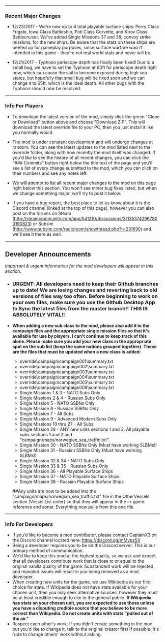 ---
### Recent Major Changes
* 12/23/2017 - We're now up to 4 total playable surface ships: Perry Class Frigate, Iowa Class Battleship, Poti Class Corvette, and Kirov Class Battlecruiser. We've added Single Missions 37 and 38, convoy strike missions, for the new ships. Be aware that the stats on these ships are beefed up for gameplay purposes, since surface warfare wasn't intended in this game - they're not real world stats and never will be.

* 12/21/2017 - Typhoon periscope depth has finally been fixed! Due to a small bug, we have to set the Typhoon at 60ft for periscope depth right now, which can cause the sail to become exposed during high sea states, but hopefully that small bug will be fixed soon and we can change it to 65ft, which is the ideal depth. All other bugs with the Typhoon should now be resolved.

-----
### Info For Players
* To download the latest version of the mod, simply click the green "Clone or Download" button above and choose "Download ZIP". This will download the latest override file to your PC, then you just install it like you normally would.

* The mod is under constant development and will undergo changes at random. You can see the latest updates to the mod listed next to the override folder, along with how recently the mod itself was changed. If you'd like to see the history of all recent changes, you can click the "### Commits" button right below the title text of the page and you'll see a list of every change submitted to the mod, which you can click on their numbers and see any notes left.

* We will attempt to list all recent major changes to the mod on this page right below this section. You won't see minor bug fixes listed, but when we change something major, we'll try to post it below.

* If you have a bug report, the best place to let us know about it is the Discord channel (linked at the top of this page), however you can also post on the forums on Steam (http://steamcommunity.com/app/541210/discussions/3/1353742967803190823) or Subsim (http://www.subsim.com/radioroom/showthread.php?t=231690) and we'll see it there as well.

-----
## Developer Announcements
_Important & urgent information for the mod developers will appear in this section._

* ### **URGENT: All developers need to keep their Github branches up to date! We are losing changes and reverting back to old versions of files way too often. Before beginning to work on your own files, make sure you use the Github Desktop App to Sync the latest files from the master branch!! THIS IS ABSOLUTELY VITAL!!**

* **When adding a new sub class to the mod, please also add it to the campaign files and the appropriate single mission files so that it's available for use by players. I can't continue to keep track of this alone. Please make sure you add your new class in the appropriate spot on the sub list (keep the same nations grouped together). These are the files that must be updated when a new class is added:**
  * override\campaign\campaign001\summary.txt
  * override\campaign\campaign002\summary.txt
  * override\campaign\campaign003\summary.txt
  * override\campaign\campaign004\summary.txt
  * override\campaign\campaign005\summary.txt
  * override\campaign\campaign006\summary.txt
  * Single Missions 1 & 3 - NATO Subs Only
  * Single Missions 2 & 4 - Russian Subs Only
  * Single Mission 5 - NATO SSBNs Only
  * Single Mission 6 - Russian SSBNs Only
  * Single Mission 7 - All Subs
  * Single Mission 9 - Advanced Modern Subs Only
  * Single Missions 10 thru 27 - All Subs
  * Single Mission 28 - ANY new units sections 1 and 3. All playable subs sections 1 and 2 and "campaign/maps/norwegian_sea_traffic.txt".
  * Single Mission 30 - NATO SSBNs Only (Must have working SLBMs!)
  * Single Mission 31 - Russian SSBNs Only (Must have working SLBMs!)
  * Single Mission 32 & 34 - NATO Subs Only
  * Single Mission 33 & 35 - Russian Subs Only
  * Single Mission 36 - All Playable Surface Ships
  * Single Mission 37 - NATO Playable Surface Ships
  * Single Mission 38 - Russian Playable Surface Ships
  
  ##Any units are now to be added into the "campaign/maps/norwegian_sea_traffic.txt" file in the OtherVessels section (Vessel List order) so that they will appear in the in-game reference and sonar. Everything now pulls from this one file.
-----

### Info For Developers
* If you'd like to become a mod contributor, please contact CaptainX3 on the Discord channel located here: https://discord.gg/mMvpzSV
* Being a developer requires you to be on the Discord server. This is our primary method of communication.
* We'd like to keep this mod at the highest quality, so we ask and expect that all developers contribute work that is close to or equal to the original vanilla quality of the game. Substandard work will be rejected, and repeated issues will result in you being removed as a mod developer.
* When creating new units for the game, we use Wikipedia as our first choice for stats. If Wikipedia does not have stats available for your chosen unit, then you may seek alternative sources, however they must be at least credible enough to cite to the general public. **If Wikipedia has stats on your chosen unit, you are expected to use those unless you have a disputing credible source that you believe to be more correct than Wikipedia. Do not create units with stats "pulled out of the air."**
* Respect each other's work. If you didn't create something in the mod but you'd like to change it, talk to the original creator first if possible. It's rude to change others' work without asking.
